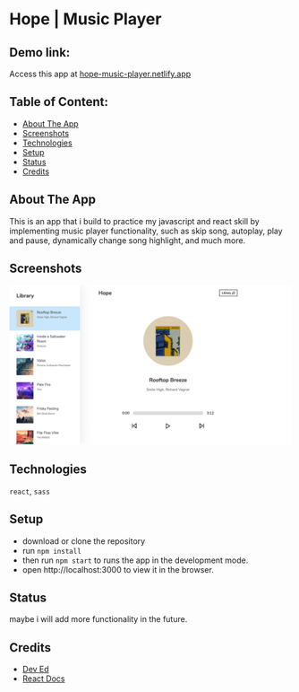 # Hope | Music Player

## Demo link:
Access this app at <a href="https://hope-music-player.netlify.app/">
      hope-music-player.netlify.app
    </a>

## Table of Content:

- [About The App](#about-the-app)
- [Screenshots](#screenshots)
- [Technologies](#technologies)
- [Setup](#setup)
- [Status](#status)
- [Credits](#credits)

## About The App
This is an app that i build to practice my javascript and react skill by implementing music player functionality, such as skip song, autoplay, play and pause, dynamically change song highlight, and much more.

## Screenshots

![screenshot](./public/hope-music-player.png)

## Technologies
`react`, `sass`

## Setup
- download or clone the repository
- run `npm install`
- then run `npm start` to runs the app in the development mode.
- open http://localhost:3000 to view it in the browser.

## Status
maybe i will add more functionality in the future.

## Credits
- [Dev Ed](https://github.com/developedbyed)
- [React Docs](https://reactjs.org/docs/getting-started.html)
